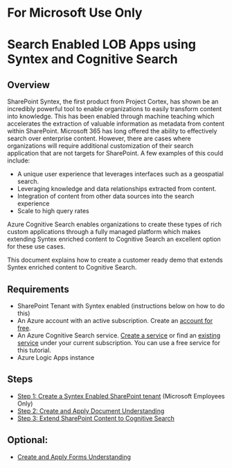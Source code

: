 # For Microsoft Use Only
# Search Enabled LOB Apps using Syntex and Cognitive Search
## Overview
SharePoint Syntex, the first product from Project Cortex, has shown be an incredibly powerful tool to enable organizations to easily transform content into knowledge.  This has been enabled through machine teaching which accelerates the extraction of valuable information as metadata from content within SharePoint.
Microsoft 365 has long offered the ability to effectively search over enterprise content.  However, there are cases where organizations will require additional customization of their search application that are not targets for SharePoint.  A few examples of this could include:
- A unique user experience that leverages interfaces such as a geospatial search.
- Leveraging knowledge and data relationships extracted from content.
- Integration of content from other data sources into the search experience
- Scale to high query rates

Azure Cognitive Search enables organizations to create these types of rich custom applications through a fully managed platform which makes extending Syntex enriched content to Cognitive Search an excellent option for these use cases.

This document explains how to create a customer ready demo that extends Syntex enriched content to Cognitive Search.  

## Requirements

- SharePoint Tenant with Syntex enabled (instructions below on how to do this)
- An Azure account with an active subscription. Create an [account for free](https://azure.microsoft.com/free/).
- An Azure Cognitive Search service. [Create a service](https://docs.microsoft.com/en-us/azure/search/search-create-service-portal) or find an [existing service](https://ms.portal.azure.com/#blade/HubsExtension/BrowseResourceBlade/resourceType/Microsoft.Search%2FsearchServices) under your current subscription. You can use a free service for this tutorial.
- Azure Logic Apps instance

## Steps

- [Step 1: Create a Syntex Enabled SharePoint tenant](https://github.com/liamca/Extending_SharePoint_Syntex_to_Cognitive_Search/blob/main/Create_Syntex_Enabled_SharePoint_Tenant.md) (Microsoft Employees Only)
- [Step 2: Create and Apply Document Understanding](https://github.com/liamca/Extending_SharePoint_Syntex_to_Cognitive_Search/blob/main/Create_and_Apply_Doc_Understanding.md)
- [Step 3: Extend SharePoint Content to Cognitive Search](https://github.com/liamca/Extending_SharePoint_Syntex_to_Cognitive_Search/blob/main/Extend_Content_to_Cognitive_Search.md)

## Optional: 
- [Create and Apply Forms Understanding](https://github.com/liamca/Extending_SharePoint_Syntex_to_Cognitive_Search/blob/main/Create_and_Apply_Forms_Understanding.md)
